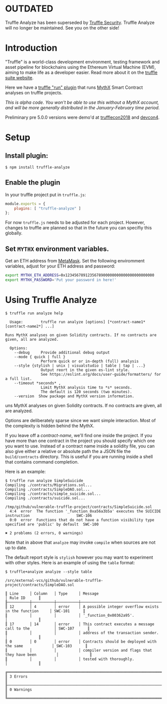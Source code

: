 # OUTDATED

Truffle Analyze has been superseded by [Truffle Security](https://www.npmjs.com/package/truffle-security). Truffle Analyze will no longer be maintained. See you on the other side!

# Introduction

"Truffle" is a world-class development environment, testing framework and asset pipeline for blockchains using the Ethereum Virtual Machine (EVM), aiming to make life as a developer easier. Read more about it on the [truffle suite website](https://truffleframework.com/docs/truffle/overview).

Here we have a [truffle "run" plugin](https://truffleframework.com/docs/truffle/getting-started/writing-external-scripts) that runs [MythX](https://mythx.io) Smart Contract analyses on truffle projects.

_This is alpha code. You won't be able to use this without a MythX account,
and will be more generally distributed in the January-February time period._

Preliminary pre 5.0.0 versions were demo'd at
[trufflecon2018](https://truffleframework.com/trufflecon2018) and
[devcon4](https://devcon4.ethereum.org/).

# Setup

## Install plugin:

```console
$ npm install truffle-analyze
```

## Enable the plugin

In your truffle project put in `truffle.js`:

```javascript
module.exports = {
    plugins: [ "truffle-analyze" ]
};
```

For now `truffle.js` needs to be adjusted for each project. However, changes to truffle are planned
so that in the future you can specifiy this globally.

## Set `MYTHX` environment variables.

Get an ETH address from [MetaMask](https://metamask.io). Set the following enviromment variables,
adjust for your ETH address and password:

```bash
export MYTHX_ETH_ADDRESS=0x1234567891235678900000000000000000000000
export MYTHX_PASSWORD='Put your password in here!'
```

# Using Truffle Analyze

```console
$ truffle run analyze help

  Usage:        truffle run analyze [options] [*contract-name1* [contract-name2*] ...]

Runs MythX analyses on given Solidity contracts. If no contracts are
given, all are analyzed.

  Options:
    --debug     Provide additional debug output
    --mode { quick | full }
                Perform quick or or in-depth (full) analysis
    --style {stylish | unix | visualstudio | table | tap | ...}
                Output reort in the given es-lint style.
                See https://eslint.org/docs/user-guide/formatters/ for a full list.
    --timeout *seconds* ,
                Limit MythX analysis time to *s* seconds.
                The default is 120 seconds (two minutes).
    --version  Show package and MythX version information.
```

uns MythX analyses on given Solidity contracts. If no contracts are given, all are analyzed.

Options are deliberately sparse since we want simple interaction. Most
of the complexity is hidden behind the MythX.

If you leave off a _contract-name_, we'll find one inside the
project. If you have more than one contract in the project you should
specify which one you want to use. Instead of a contract name inside a
solidity file, you can also give either a relative or absolute path
the a JSON file the `build/contracts` directory. This is useful if
you are running inside a shell that contains command completion.

Here is an example:

```console
$ truffle run analyze SimpleSuicide
Compiling ./contracts/Migrations.sol...
Compiling ./contracts/SimpleDAO.sol...
Compiling ./contracts/simple_suicide.sol...
Compiling ./contracts/suicide.sol...

/tmp/github/vulnerable-truffle-project/contracts/SimpleSuicide.sol
  4:4  error  The function '_function_0xa56a3b5a' executes the SUICIDE instruction                     SWC-106
  0:0  error  Functions that do not have a function visibility type specified are 'public' by default  SWC-100

✖ 2 problems (2 errors, 0 warnings)

```

Note that in above that `analyze` may invoke `compile` when sources are not up to date.

The default report style is `stylish` however you may want to experiment with other styles.
Here is an example of using the  `table` format:


```
$ truffle+analyze analyze --style table

/src/external-vcs/github/vulnerable-truffle-project/contracts/SimpleDAO.sol

║ Line     │ Column   │ Type     │ Message                                                │ Rule ID      ║
╟──────────┼──────────┼──────────┼────────────────────────────────────────────────────────┼──────────────╢
║ 12       │ 4        │ error    │ A possible integer overflow exists in the function     │ SWC-101      ║
║          │          │          │ '_function_0x00362a95'.                                │              ║
║ 17       │ 14       │ error    │ This contract executes a message call to the           │ SWC-107      ║
║          │          │          │ address of the transaction sender.                     │              ║
║ 0        │ 0        │ error    │ Contracts should be deployed with the same             │ SWC-103      ║
║          │          │          │ compiler version and flags that they have been         │              ║
║          │          │          │ tested with thoroughly.                                │              ║

╔════════════════════════════════════════════════════════════════════════════════════════════════════════╗
║ 3 Errors                                                                                               ║
╟────────────────────────────────────────────────────────────────────────────────────────────────────────╢
║ 0 Warnings                                                                                             ║
╚════════════════════════════════════════════════════════════════════════════════════════════════════════╝
```
